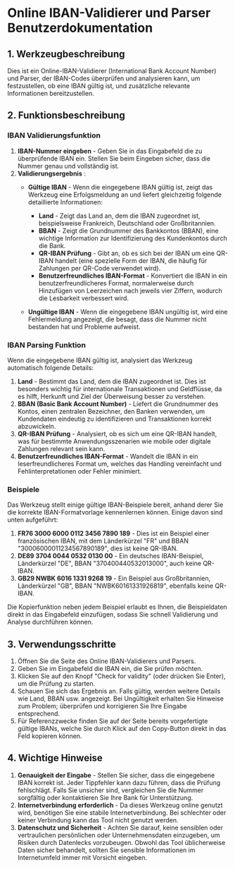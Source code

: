 # Online IBAN-Validierer und Parser Benutzerdokumentation

## 1. Werkzeugbeschreibung

Dies ist ein Online-IBAN-Validierer (International Bank Account Number) und Parser, der IBAN-Codes überprüfen und analysieren kann, um festzustellen, ob eine IBAN gültig ist, und zusätzliche relevante Informationen bereitzustellen.

## 2. Funktionsbeschreibung

### IBAN Validierungsfunktion

1. **IBAN-Nummer eingeben** - Geben Sie in das Eingabefeld die zu überprüfende IBAN ein. Stellen Sie beim Eingeben sicher, dass die Nummer genau und vollständig ist.
2. **Validierungsergebnis** :
   * **Gültige IBAN** - Wenn die eingegebene IBAN gültig ist, zeigt das Werkzeug eine Erfolgsmeldung an und liefert gleichzeitig folgende detaillierte Informationen:
     * **Land** - Zeigt das Land an, dem die IBAN zugeordnet ist, beispielsweise Frankreich, Deutschland oder Großbritannien.
     * **BBAN** - Zeigt die Grundnummer des Bankkontos (BBAN), eine wichtige Information zur Identifizierung des Kundenkontos durch die Bank.
     * **QR-IBAN Prüfung** - Gibt an, ob es sich bei der IBAN um eine QR-IBAN handelt (eine spezielle Form der IBAN, die häufig für Zahlungen per QR-Code verwendet wird).
     * **Benutzerfreundliches IBAN-Format** - Konvertiert die IBAN in ein benutzerfreundlicheres Format, normalerweise durch Hinzufügen von Leerzeichen nach jeweils vier Ziffern, wodurch die Lesbarkeit verbessert wird.

   * **Ungültige IBAN** - Wenn die eingegebene IBAN ungültig ist, wird eine Fehlermeldung angezeigt, die besagt, dass die Nummer nicht bestanden hat und Probleme aufweist.

### IBAN Parsing Funktion

Wenn die eingegebene IBAN gültig ist, analysiert das Werkzeug automatisch folgende Details:

1. **Land** - Bestimmt das Land, dem die IBAN zugeordnet ist. Dies ist besonders wichtig für internationale Transaktionen und Geldflüsse, da es hilft, Herkunft und Ziel der Überweisung besser zu verstehen.
2. **BBAN (Basic Bank Account Number)** - Liefert die Grundnummer des Kontos, einen zentralen Bezeichner, den Banken verwenden, um Kundendaten eindeutig zu identifizieren und Transaktionen korrekt abzuwickeln.
3. **QR-IBAN Prüfung** - Analysiert, ob es sich um eine QR-IBAN handelt, was für bestimmte Anwendungsszenarien wie mobile oder digitale Zahlungen relevant sein kann.
4. **Benutzerfreundliches IBAN-Format** - Wandelt die IBAN in ein leserfreundlicheres Format um, welches das Handling vereinfacht und Fehlinterpretationen oder Fehler minimiert.

### Beispiele

Das Werkzeug stellt einige gültige IBAN-Beispiele bereit, anhand derer Sie die korrekte IBAN-Formatvorlage kennenlernen können. Einige davon sind unten aufgeführt:

1. **FR76 3000 6000 0112 3456 7890 189** - Dies ist ein Beispiel einer französischen IBAN, mit dem Länderkürzel "FR" und BBAN "30006000011234567890189", dies ist keine QR-IBAN.
2. **DE89 3704 0044 0532 0130 00** - Ein deutsches IBAN-Beispiel, Länderkürzel "DE", BBAN "370400440532013000", auch keine QR-IBAN.
3. **GB29 NWBK 6016 1331 9268 19** - Ein Beispiel aus Großbritannien, Länderkürzel "GB", BBAN "NWBK60161331926819", ebenfalls keine QR-IBAN.

Die Kopierfunktion neben jedem Beispiel erlaubt es Ihnen, die Beispieldaten direkt in das Eingabefeld einzufügen, sodass Sie schnell Validierung und Analyse durchführen können.

## 3. Verwendungsschritte

1. Öffnen Sie die Seite des Online IBAN-Validierers und Parsers.
2. Geben Sie im Eingabefeld die IBAN ein, die Sie prüfen möchten.
3. Klicken Sie auf den Knopf "Check for validity" (oder drücken Sie Enter), um die Prüfung zu starten.
4. Schauen Sie sich das Ergebnis an. Falls gültig, werden weitere Details wie Land, BBAN usw. angezeigt. Bei Ungültigkeit erhalten Sie Hinweise zum Problem; überprüfen und korrigieren Sie Ihre Eingabe entsprechend.
5. Für Referenzzwecke finden Sie auf der Seite bereits vorgefertigte gültige IBANs, welche Sie durch Klick auf den Copy-Button direkt in das Feld kopieren können.

## 4. Wichtige Hinweise

1. **Genauigkeit der Eingabe** - Stellen Sie sicher, dass die eingegebene IBAN korrekt ist. Jeder Tippfehler kann dazu führen, dass die Prüfung fehlschlägt. Falls Sie unsicher sind, vergleichen Sie die Nummer sorgfältig oder kontaktieren Sie Ihre Bank für Unterstützung.
2. **Internetverbindung erforderlich** - Da dieses Werkzeug online genutzt wird, benötigen Sie eine stabile Internetverbindung. Bei schlechter oder keiner Verbindung kann das Tool nicht genutzt werden.
3. **Datenschutz und Sicherheit** - Achten Sie darauf, keine sensiblen oder vertraulichen persönlichen oder Unternehmensdaten einzugeben, um Risiken durch Datenlecks vorzubeugen. Obwohl das Tool üblicherweise Daten sicher behandelt, sollten Sie sensible Informationen im Internetumfeld immer mit Vorsicht eingeben.